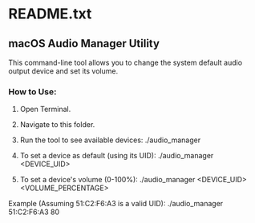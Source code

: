 # README.txt

## macOS Audio Manager Utility

This command-line tool allows you to change the system default audio output device and set its volume.

### How to Use:

1. Open Terminal.
2. Navigate to this folder.
3. Run the tool to see available devices:
   ./audio_manager

4. To set a device as default (using its UID):
   ./audio_manager <DEVICE_UID>

5. To set a device's volume (0-100%):
   ./audio_manager <DEVICE_UID> <VOLUME_PERCENTAGE>

Example (Assuming 51:C2:F6:A3 is a valid UID):
./audio_manager 51:C2:F6:A3 80